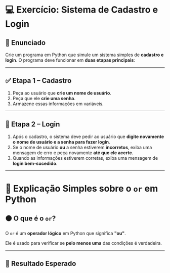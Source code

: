 # 💻 Exercício: Sistema de Cadastro e Login

## 📝 Enunciado

Crie um programa em Python que simule um sistema simples de **cadastro e login**. O programa deve funcionar em **duas etapas principais**:

---

## ✅ Etapa 1 – Cadastro

1. Peça ao usuário que **crie um nome de usuário**.
2. Peça que ele **crie uma senha**.
3. Armazene essas informações em variáveis.

---

## 🔐 Etapa 2 – Login

1. Após o cadastro, o sistema deve pedir ao usuário que **digite novamente o nome de usuário e a senha para fazer login**.
2. Se o nome de usuário **ou** a senha estiverem **incorretos**, exiba uma mensagem de erro e peça novamente **até que ele acerte**.
3. Quando as informações estiverem corretas, exiba uma mensagem de **login bem-sucedido**.

---

# 🔸 Explicação Simples sobre o `or` em Python

## 🟠 O que é o `or`?

O `or` é um **operador lógico** em Python que significa **"ou"**.

Ele é usado para verificar se **pelo menos uma** das condições é verdadeira.

---

## 🎯 Resultado Esperado

